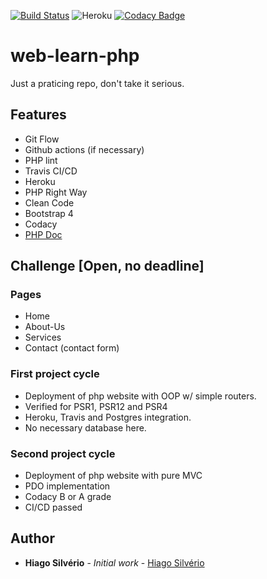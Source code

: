 [![Build Status](https://travis-ci.com/hiagosilverio/web-learn-php.svg?branch=master)](https://travis-ci.com/hiagosilverio/web-learn-php)
![Heroku](https://heroku-badge.herokuapp.com/?app=php-learn-website)
[![Codacy Badge](https://app.codacy.com/project/badge/Grade/174c2bd105084c9cbb802b7f61fbec59)](https://www.codacy.com/manual/hiago.silverioest/web-learn-php?utm_source=github.com&amp;utm_medium=referral&amp;utm_content=hiagosilverio/web-learn-php&amp;utm_campaign=Badge_Grade)
# web-learn-php
Just a praticing repo, don't take it serious.

## Features
- Git Flow
- Github actions (if necessary)
- PHP lint
- Travis CI/CD
- Heroku
- PHP Right Way
- Clean Code
- Bootstrap 4
- Codacy 
- [PHP Doc](https://github.com/phpDocumentor/fig-standards/blob/master/proposed/phpdoc.md)

## Challenge [Open, no deadline]
### Pages
- Home
- About-Us
- Services
- Contact (contact form)
### First project cycle
- Deployment of php website with OOP w/ simple routers.
- Verified for PSR1, PSR12 and PSR4
- Heroku, Travis and Postgres integration.
- No necessary database here.
### Second project cycle 
- Deployment of php website with pure MVC
- PDO implementation
- Codacy B or A grade
-  CI/CD passed


## Author

*   **Hiago Silvério** - *Initial work* - [Hiago Silvério](https://github.com/hiagosilverio)

